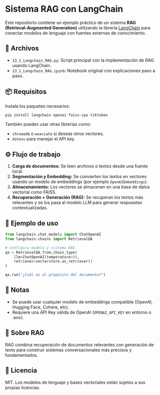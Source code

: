 
# Sistema RAG con LangChain

Este repositorio contiene un ejemplo práctico de un sistema **RAG (Retrieval-Augmented Generation)** utilizando la librería [LangChain](https://www.langchain.com/) para conectar modelos de lenguaje con fuentes externas de conocimiento.

## 📁 Archivos

- `13_1_Langchain_RAG.py`: Script principal con la implementación de RAG usando LangChain.
- `13_1_Langchain_RAG.ipynb`: Notebook original con explicaciones paso a paso.

## 📦 Requisitos

Instala los paquetes necesarios:

```bash
pip install langchain openai faiss-cpu tiktoken
```

También puedes usar otras librerías como:

- `chromadb` o `weaviate` si deseas otros vectores.
- `dotenv` para manejar el API key.

## ⚙️ Flujo de trabajo

1. **Carga de documentos:** Se leen archivos o textos desde una fuente local.
2. **Segmentación y Embedding:** Se convierten los textos en vectores usando un modelo de embeddings (por ejemplo `OpenAIEmbeddings`).
3. **Almacenamiento:** Los vectores se almacenan en una base de datos vectorial como FAISS.
4. **Recuperación + Generación (RAG):** Se recuperan los textos más relevantes y se los pasa al modelo LLM para generar respuestas contextualizadas.

## 🚀 Ejemplo de uso

```python
from langchain.chat_models import ChatOpenAI
from langchain.chains import RetrievalQA

# Configura modelo y sistema RAG
qa = RetrievalQA.from_chain_type(
    llm=ChatOpenAI(temperature=0),
    retriever=vectorstore.as_retriever()
)

qa.run("¿Cuál es el propósito del documento?")
```

## 📌 Notas

- Se puede usar cualquier modelo de embeddings compatible (OpenAI, Hugging Face, Cohere, etc).
- Requiere una API Key válida de OpenAI (`OPENAI_API_KEY` en entorno o .env).

## 🧠 Sobre RAG

RAG combina recuperación de documentos relevantes con generación de texto para construir sistemas conversacionales más precisos y fundamentados.

## 📜 Licencia

MIT. Los modelos de lenguaje y bases vectoriales están sujetos a sus propias licencias.
